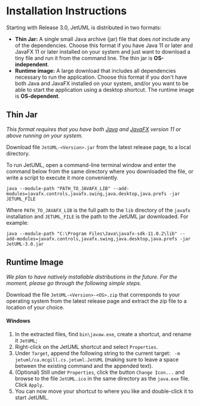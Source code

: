 # Installation Instructions

Starting with Release 3.0, JetUML is distributed in two formats:

* **Thin Jar:** A single small Java archive (jar) file that does _not_ include any of the dependencies. Choose this format if you have Java 11 or later and JavaFX 11 or later installed on your system and just want to download a tiny file and run it from the command line. The thin jar is **OS-independent**.
* **Runtime image:** A large download that includes all dependencies necessary to run the application. Choose this format if you don't have both Java and JavaFX installed on your system, and/or you want to be able to start the application using a desktop shortcut. The runtime image is **OS-dependent**.

## Thin Jar

*This format requires that you have both [Java](https://openjdk.java.net/) and [JavaFX](https://openjfx.io/) version 11 or above running on your system.* 

Download file `JetUML-<Version>.jar` from the latest release page, to a local directory. 

To run JetUML, open a command-line terminal window and enter the command below from the same directory where you downloaded the file, or write a script to execute it more conveniently.

```shell
java --module-path "PATH_TO_JAVAFX_LIB" --add-modules=javafx.controls,javafx.swing,java.desktop,java.prefs -jar JETUML_FILE
```

Where `PATH_TO_JAVAFX_LIB` is the full path to the `lib` directory of the `javafx` installation and `JETUML_FILE` is the path to the JetUML jar downloaded. For example:

```shell
java --module-path "C:\Program Files\Java\javafx-sdk-11.0.2\lib" --add-modules=javafx.controls,javafx.swing,java.desktop,java.prefs -jar JetUML-3.0.jar
```

## Runtime Image

*We plan to have natively installable distributions in the future. For the moment, please go through the following simple steps.*

Download the file `JetUML-<Version>-<OS>.zip` that corresponds to your operating system from the latest release page and extract the zip file to a location of your choice.

#### Windows

1. In the extracted files, find `bin\javaw.exe`, create a shortcut, and rename it `JetUML`;
2. Right-click on the JetUML shortcut and select `Properties`.
3. Under `Target`, append the following string to the current target: ` -m jetuml/ca.mcgill.cs.jetuml.JetUML` (making sure to leave a space between the existing command and the appended text).
4. (Optional) Still under `Properties`, click the button `Change Icon...` and browse to the file `JetUML.ico` in the same directory as the `java.exe` file. Click `Apply`.
5. You can now move your shortcut to where you like and double-click it to start JetUML.

